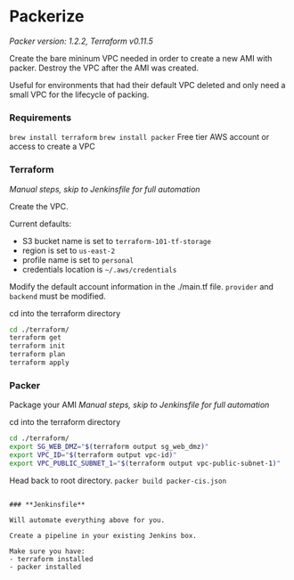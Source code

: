 # Packerize

_Packer version: 1.2.2, Terraform v0.11.5_

Create the bare mininum VPC needed in order to create a new AMI with packer. Destroy the VPC after the AMI was created.

Useful for environments that had their default VPC deleted and only need a small VPC for the lifecycle of packing. 

### **Requirements**

`brew install terraform`
`brew install packer`
Free tier AWS account or access to create a VPC

### **Terraform**
*Manual steps, skip to Jenkinsfile for full automation*

Create the VPC.

Current defaults: 
- S3 bucket name is set to `terraform-101-tf-storage`
- region is set to `us-east-2`
- profile name is set to `personal`
- credentials location is `~/.aws/credentials`

Modify the default account information in the ./main.tf file. `provider` and `backend` must be modified. 

cd into the terraform directory
```sh
cd ./terraform/
terraform get
terraform init
terraform plan
terraform apply
```

### **Packer**

Package your AMI
*Manual steps, skip to Jenkinsfile for full automation*

cd into the terraform directory
```sh
cd ./terraform/
export SG_WEB_DMZ="$(terraform output sg_web_dmz)"
export VPC_ID="$(terraform output vpc-id)"
export VPC_PUBLIC_SUBNET_1="$(terraform output vpc-public-subnet-1)"

```
Head back to root directory. 
`packer build packer-cis.json`
```

### **Jenkinsfile**

Will automate everything above for you. 

Create a pipeline in your existing Jenkins box.

Make sure you have:
- terraform installed
- packer installed
